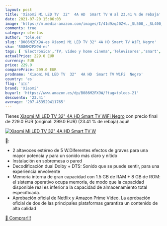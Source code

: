 ```yaml
---
layout: post
title: 'Xiaomi Mi LED TV  32"  4A HD  Smart TV W al 23.41 % de rebaja'
date: 2021-07-20 15:06:03
image: 'https://m.media-amazon.com/images/I/41d9zqJ0Z+L._SL500_._SL400_.jpg'
comments: true
category: ofertas
author: 'tole.es'
slug: 'B086M2FX9W-es Xiaomi Mi LED TV 32" 4A HD Smart TV WiFi Negro'
sku: 'B086M2FX9W-es'
tags: [ 'Electrónica','TV, vídeo y home cinema','Televisores','smart','tv','xiaomi', ]
actualPrice: 229.0 EUR
currency: EUR
price: 229.0
comparePrice: 299.0 EUR
prodname: 'Xiaomi Mi LED TV  32"  4A HD  Smart TV WiFi  Negro'
country: 'es'
flag: '🇪🇸'
brand: 'Xiaomi'
buyurl: 'https://www.amazon.es/dp/B086M2FX9W/?tag=tolees-21'
descuento: '23.41'
average: '207.453529411765'
---
```


Tienes [Xiaomi Mi LED TV  32"  4A HD  Smart TV WiFi  Negro](https://www.amazon.es/dp/B086M2FX9W/?tag=tolees-21) con precio final de  229.0 EUR (original: 299.0 EUR) (23.41 %  de rebaja) aqui!

[![Xiaomi Mi LED TV  32"  4A HD  Smart TV W](https://m.media-amazon.com/images/I/41d9zqJ0Z+L._SL500_._SL400_.jpg)](https://www.amazon.es/dp/B086M2FX9W/?tag=tolees-21)

🔎:

- 2 altavoces estéreo de 5 W.Diferentes efectos de graves para una mayor potencia y para un sonido más claro y nítido
- Instalación en sobremesa o pared
- Decodificación dual Dolby + DTS: Sonido que se puede sentir, para una experiencia envolvente
- Memoria interna de gran capacidad con 1.5 GB de RAM + 8 GB de ROM: el sistema operativo ocupa memoria, de modo que la capacidad disponible real es inferior a la capacidad de almacenamiento total especificada.
- Aprobación oficial de Netflix y Amazon Prime Video. La aprobación oficial de dos de las principales plataformas garantiza un contenido de alta calidad

[🛒 Comprar!!!](https://www.amazon.es/dp/B086M2FX9W/?tag=tolees-21)
